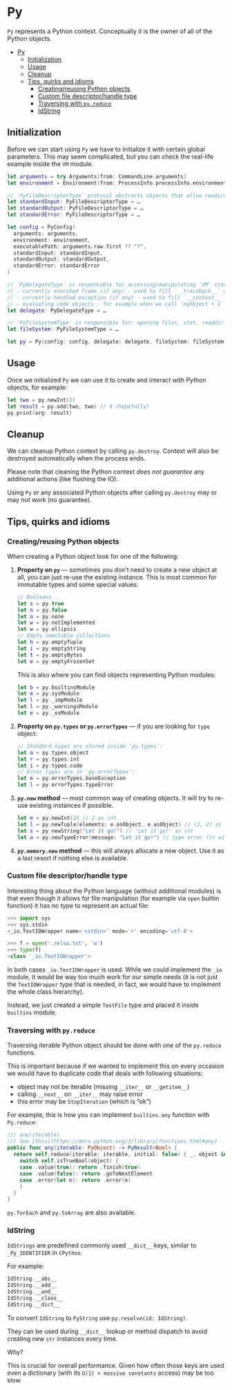 <!-- cSpell:ignore creatingreusing descriptorhandle pyreduce -->

# Py

`Py` represents a Python context.
Conceptually it is the owner of all of the Python objects.

- [Py](#py)
  - [Initialization](#initialization)
  - [Usage](#usage)
  - [Cleanup](#cleanup)
  - [Tips, quirks and idioms](#tips-quirks-and-idioms)
    - [Creating/reusing Python objects](#creatingreusing-python-objects)
    - [Custom file descriptor/handle type](#custom-file-descriptorhandle-type)
    - [Traversing with `py.reduce`](#traversing-with-pyreduce)
    - [IdString](#idstring)

## Initialization

Before we can start using `Py` we have to initialize it with certain global parameters. This may seem complicated, but you can check the real-life example inside the `VM` module.

```Swift
let arguments = try Arguments(from: CommandLine.arguments)
let environment = Environment(from: ProcessInfo.processInfo.environment)

// `PyFileDescriptorType` protocol abstracts objects that allow reads/writes
let standardInput: PyFileDescriptorType = …
let standardOutput: PyFileDescriptorType = …
let standardError: PyFileDescriptorType = …

let config = PyConfig(
  arguments: arguments,
  environment: environment,
  executablePath: arguments.raw.first ?? "?",
  standardInput: standardInput,
  standardOutput: standardOutput,
  standardError: standardError
)

// `PyDelegateType` is responsible for accessing/manipulating `VM` state, for example:
// - currently executed frame (if any) - used to fill `__traceback__` on exceptions
// - currently handled exception (if any) - used to fill `__context__` on exceptions
// - evaluating code objects - for example when we call `myObject + 1` where `myObject` is an instance of a class with custom `__add__` magic method
let delegate: PyDelegateType = …

// 'PyFileSystemType' is responsible for: opening files, stat, readdir etc.
let fileSystem: PyFileSystemType = …

let py = Py(config: config, delegate: delegate, fileSystem: fileSystem)
```

## Usage

Once we initialized `Py` we can use it to create and interact with Python objects, for example:

```Swift
let two = py.newInt(2)
let result = py.add(two, two) // 4 (hopefully)
py.print(arg: result)
```

## Cleanup

We can cleanup Python context by calling `py.destroy`. Context will also be destroyed automatically when the process ends.

Please note that cleaning the Python context *does not guarantee* any additional actions (like flushing the IO).

Using `Py` or any associated Python objects after calling `py.destroy` may or may not work (no guarantee).

## Tips, quirks and idioms

### Creating/reusing Python objects

When creating a Python object look for one of the following:

1. **Property on `py`** — sometimes you don’t need to create a new object at all, you can just re-use the existing instance. This is most common for immutable types and some special values:

    ```Swift
    // Booleans
    let s = py.true
    let n = py.false
    let o = py.none
    let w = py.notImplemented
    let w = py.ellipsis
    // Empty immutable collections
    let h = py.emptyTuple
    let i = py.emptyString
    let t = py.emptyBytes
    let e = py.emptyFrozenSet
    ```

    This is also where you can find objects representing Python modules:

    ```Swift
    let b = py.builtinsModule
    let e = py.sysModule
    let l = py._impModule
    let l = py._warningsModule
    let e = py._osModule
    ```

2. **Property on `py.types` or `py.errorTypes`** — if you are looking for `type` object:

    ```Swift
    // Standard types are stored inside 'py.types':
    let a = py.types.object
    let r = py.types.int
    let i = py.types.code
    // Error types are in 'py.errorTypes':
    let e = py.errorTypes.baseException
    let l = py.errorTypes.typeError
    ```

4. **`py.new` method** — most common way of creating objects. It will try to re-use existing instances if possible.

    ```Swift
    let e = py.newInt(2) // 2 as int
    let l = py.newTuple(elements: e.asObject, e.asObject) // (2, 2) as tuple
    let s = py.newString("Let it go!") // 'Let it go!' as str
    let a = py.newTypeError(message: "Let it go!") // type error (it will create object, but not 'raise' it!)
    ```

4. **`py.memory.new` method** — this will always allocate a new object. Use it as a last resort if nothing else is available.

### Custom file descriptor/handle type

Interesting thing about the Python language (without additional modules) is that even though it allows for file manipulation (for example via `open` builtin function) it has no type to represent an actual file:

```py
>>> import sys
>>> sys.stdin
<_io.TextIOWrapper name='<stdin>' mode='r' encoding='utf-8'>

>>> f = open('./elsa.txt', 'w')
>>> type(f)
<class '_io.TextIOWrapper'>
```

In both cases `_io.TextIOWrapper` is used. While we could implement the `_io` module, it would be way too much work for our simple needs (it is not just the `TextIOWrapper` type that is needed, in fact, we would have to implement the whole class hierarchy).

Instead, we just created a simple `TextFile` type and placed it inside `builtins` module.

### Traversing with `py.reduce`

Traversing iterable Python object should be done with one of the `py.reduce` functions.

This is important because if we wanted to implement this on every occasion we would have to duplicate code that deals with following situations:
- object may not be iterable (missing `__iter__` or `__getitem__`)
- calling `__next__` on `__iter__` may raise error
- this error may be `StopIteration` (which is “ok”)

For example, this is how you can implement `builtins.any` function with `Py.reduce`:

```Swift
/// any(iterable)
/// See [this](https://docs.python.org/3/library/functions.html#any)
public func any(iterable: PyObject) -> PyResult<Bool> {
  return self.reduce(iterable: iterable, initial: false) { _, object in
    switch self.isTrueBool(object) {
    case .value(true): return .finish(true)
    case .value(false): return .goToNextElement
    case .error(let e): return .error(e)
    }
  }
}
```

`py.forEach` and `py.toArray` are also available.

### IdString

`IdStrings` are predefined commonly used `__dict__` keys, similar to `_Py_IDENTIFIER` in `CPython`.

For example:

```Swift
IdString.__abs__
IdString.__add__
IdString.__and__
IdString.__class__
IdString.__dict__
```

To convert `IdString` to `PyString` use `py.resolve(id: IdString)`.

They can be used during `__dict__` lookup or method dispatch to avoid creating new `str` instances every time.

Why?

This is crucial for overall performance. Given how often those keys are used even a dictionary (with its `O(1) + massive constants` access) may be too slow.
